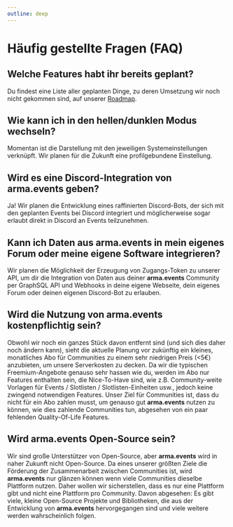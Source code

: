 ```yaml
---
outline: deep
---
```


# Häufig gestellte Fragen (FAQ)

## Welche Features habt ihr bereits geplant?

Du findest eine Liste aller geplanten Dinge, zu deren Umsetzung wir noch nicht gekommen sind, auf unserer [Roadmap](./roadmap "Roadmap").

## Wie kann ich in den hellen/dunklen Modus wechseln?

Momentan ist die Darstellung mit den jeweiligen Systemeinstellungen verknüpft. Wir planen für die Zukunft eine profilgebundene Einstellung.

## Wird es eine Discord-Integration von **arma.events** geben?

Ja! Wir planen die Entwicklung eines raffinierten Discord-Bots, der sich mit den geplanten Events bei Discord integriert und möglicherweise sogar erlaubt direkt in Discord an Events teilzunehmen.

## Kann ich Daten aus **arma.events** in mein eigenes Forum oder meine eigene Software integrieren?

Wir planen die Möglichkeit der Erzeugung von Zugangs-Token zu unserer API, um dir die Integration von Daten aus deiner **arma.events** Community per GraphSQL API und Webhooks in deine eigene Webseite, dein eigenes Forum oder deinen eigenen Discord-Bot zu erlauben.

## Wird die Nutzung von **arma.events** kostenpflichtig sein?

Obwohl wir noch ein ganzes Stück davon entfernt sind (und sich dies daher noch ändern kann), sieht die aktuelle Planung vor zukünftig ein kleines, monatliches Abo für Communities zu einem sehr niedrigen Preis (<5€) anzubieten, um unsere Serverkosten zu decken. Da wir die typischen Freemium-Angebote genauso sehr hassen wie du, werden im Abo nur Features enthalten sein, die Nice-To-Have sind, wie z.B. Community-weite Vorlagen für Events / Slotlisten / Slotlisten-Einheiten usw., jedoch keine zwingend notwendigen Features. Unser Ziel für Communities ist, dass du nicht für ein Abo zahlen musst, um genauso gut **arma.events** nutzen zu können, wie dies zahlende Communities tun, abgesehen von ein paar fehlenden Quality-Of-Life Features.

## Wird **arma.events** Open-Source sein?

Wir sind große Unterstützer von Open-Source, aber **arma.events** wird in naher Zukunft nicht Open-Source. Da eines unserer größten Ziele die Förderung der Zusammenarbeit zwischen Communities ist, wird **arma.events** nur glänzen können wenn viele Communities dieselbe Plattform nutzen. Daher wollen wir sicherstellen, dass es nur eine Plattform gibt und nicht eine Plattform pro Community. Davon abgesehen: Es gibt viele, kleine Open-Source Projekte und Bibliotheken, die aus der Entwicklung von **arma.events** hervorgegangen sind und viele weitere werden wahrscheinlich folgen.
